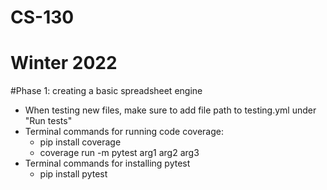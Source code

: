 # CS-130
# Winter 2022

#Phase 1: creating a basic spreadsheet engine 

- When testing new files, make sure to add file path to testing.yml under "Run tests"
- Terminal commands for running code coverage:
    - pip install coverage
    - coverage run -m pytest arg1 arg2 arg3 
- Terminal commands for installing pytest
    - pip install pytest

    
